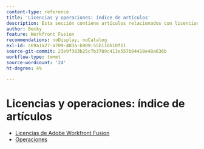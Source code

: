 ```yaml
---
content-type: reference
title: 'Licencias y operaciones: índice de artículos'
description: Esta sección contiene artículos relacionados con licencias y operaciones.
author: Becky
feature: Workfront Fusion
recommendations: noDisplay, noCatalog
exl-id: c69a1a27-a709-483a-b909-55b116b10f11
source-git-commit: 23e9f383b25c7b3789c413e557b94418e48a636b
workflow-type: tm+mt
source-wordcount: '24'
ht-degree: 4%

---
```


# Licencias y operaciones: índice de artículos

* [Licencias de Adobe Workfront Fusion](/help/workfront-fusion/set-up-and-manage-workfront-fusion/licensing-operations-overview/license-automation-vs-integration.md)
* [Operaciones](/help/workfront-fusion/set-up-and-manage-workfront-fusion/licensing-operations-overview/operations-in-workfront-fusion.md)
